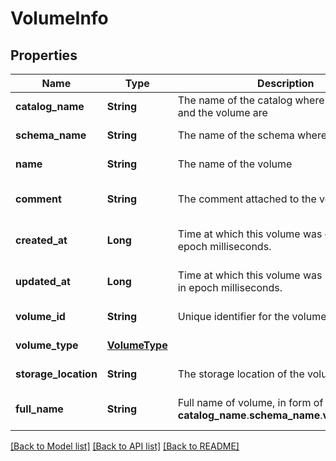 # VolumeInfo
## Properties

| Name | Type | Description | Notes |
|------------ | ------------- | ------------- | -------------|
| **catalog\_name** | **String** | The name of the catalog where the schema and the volume are | [default to null] |
| **schema\_name** | **String** | The name of the schema where the volume is | [default to null] |
| **name** | **String** | The name of the volume | [default to null] |
| **comment** | **String** | The comment attached to the volume | [optional] [default to null] |
| **created\_at** | **Long** | Time at which this volume was created, in epoch milliseconds. | [optional] [default to null] |
| **updated\_at** | **Long** | Time at which this volume was last modified, in epoch milliseconds. | [optional] [default to null] |
| **volume\_id** | **String** | Unique identifier for the volume | [default to null] |
| **volume\_type** | [**VolumeType**](VolumeType.md) |  | [default to null] |
| **storage\_location** | **String** | The storage location of the volume | [default to null] |
| **full\_name** | **String** | Full name of volume, in form of __catalog_name__.__schema_name__.__volume_name__. | [optional] [default to null] |

[[Back to Model list]](../README.md#documentation-for-models) [[Back to API list]](../README.md#documentation-for-api-endpoints) [[Back to README]](../README.md)

